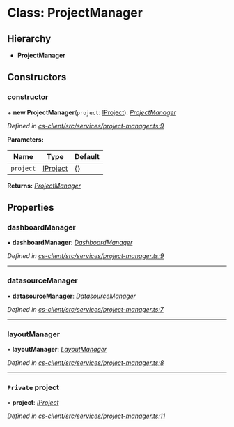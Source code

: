 # Class: ProjectManager

## Hierarchy

* **ProjectManager**

## Constructors

###  constructor

\+ **new ProjectManager**(`project`: [IProject](../interfaces/_cs_core_src_project_project_.iproject.md)): *[ProjectManager](_cs_client_src_services_project_manager_.projectmanager.md)*

*Defined in [cs-client/src/services/project-manager.ts:9](https://github.com/RichardHovenkamp/csnext/blob/6deb7f51/packages/cs-client/src/services/project-manager.ts#L9)*

**Parameters:**

Name | Type | Default |
------ | ------ | ------ |
`project` | [IProject](../interfaces/_cs_core_src_project_project_.iproject.md) |  {} |

**Returns:** *[ProjectManager](_cs_client_src_services_project_manager_.projectmanager.md)*

## Properties

###  dashboardManager

• **dashboardManager**: *[DashboardManager](_cs_client_src_services_dashboard_manager_.dashboardmanager.md)*

*Defined in [cs-client/src/services/project-manager.ts:9](https://github.com/RichardHovenkamp/csnext/blob/6deb7f51/packages/cs-client/src/services/project-manager.ts#L9)*

___

###  datasourceManager

• **datasourceManager**: *[DatasourceManager](_cs_client_src_services_datasource_manager_.datasourcemanager.md)*

*Defined in [cs-client/src/services/project-manager.ts:7](https://github.com/RichardHovenkamp/csnext/blob/6deb7f51/packages/cs-client/src/services/project-manager.ts#L7)*

___

###  layoutManager

• **layoutManager**: *[LayoutManager](_cs_client_src_services_layout_manager_.layoutmanager.md)*

*Defined in [cs-client/src/services/project-manager.ts:8](https://github.com/RichardHovenkamp/csnext/blob/6deb7f51/packages/cs-client/src/services/project-manager.ts#L8)*

___

### `Private` project

• **project**: *[IProject](../interfaces/_cs_core_src_project_project_.iproject.md)*

*Defined in [cs-client/src/services/project-manager.ts:11](https://github.com/RichardHovenkamp/csnext/blob/6deb7f51/packages/cs-client/src/services/project-manager.ts#L11)*
